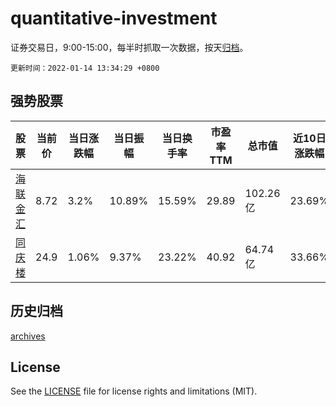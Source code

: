 # quantitative-investment

证券交易日，9:00-15:00，每半时抓取一次数据，按天[归档](archives)。

`更新时间：2022-01-14 13:34:29 +0800`

## 强势股票

|股票|当前价|当日涨跌幅|当日振幅|当日换手率|市盈率TTM|总市值|近10日涨跌幅|
|----|----|----|----|----|----|----|----|
|[海联金汇](https://xueqiu.com/S/SZ002537)|8.72|3.2%|10.89%|15.59%|29.89|102.26亿|23.69%|
|[同庆楼](https://xueqiu.com/S/SH605108)|24.9|1.06%|9.37%|23.22%|40.92|64.74亿|33.66%|

## 历史归档

[archives](archives)

## License

See the [LICENSE](LICENSE) file for license rights and limitations (MIT).